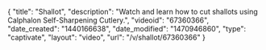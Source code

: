 {
    "title": "Shallot",
    "description": "Watch and learn how to cut shallots using Calphalon Self-Sharpening Cutlery.",
    "videoid": "67360366",
    "date_created": "1440166638",
    "date_modified": "1470946860",
    "type": "captivate",
    "layout": "video",
    "url": "\/v\/shallot\/67360366"
}